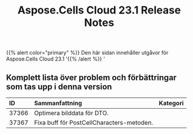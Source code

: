 ﻿---
title: Aspose.Cells Cloud 23.1 Release Notes
second_title: Aspose.Cells Cloud Documen
type: docs
url: /sv/aspose-cells-cloud-23-1-release-notes/
description: Aspose.Cells Cloud stöder Excel för att skapa, konvertera, sammanfoga, dela, skydda, inre objektoperation och så vidare
weight: 21
---
{{% alert color="primary" %}} 
Den här sidan innehåller utgåvor för Aspose.Cells Cloud 23.1
'{{% /alert %}} '
## **Komplett lista över problem och förbättringar som tas upp i denna version**

|**ID**|**Sammanfattning**|**Kategori**|
|:- |:- |:- |
|37366 | Optimera bilddata för DTO.|
|37367 | Fixa buff för PostCellCharacters-metoden.|
